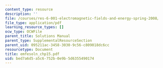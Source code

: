 ```yaml
---
content_type: resource
description: ''
file: /courses/res-6-001-electromagnetic-fields-and-energy-spring-2008/bed7a6d5a5c6752b0e9b5d6355490174_emfesoln_chp15.pdf
file_type: application/pdf
learning_resource_types: []
ocw_type: OCWFile
parent_title: Solutions Manual
parent_type: SupplementalResourceSection
parent_uid: 095211ac-3458-3030-9c56-c809018dc6cc
resourcetype: Document
title: emfesoln_chp15.pdf
uid: bed7a6d5-a5c6-752b-0e9b-5d6355490174
---
```

